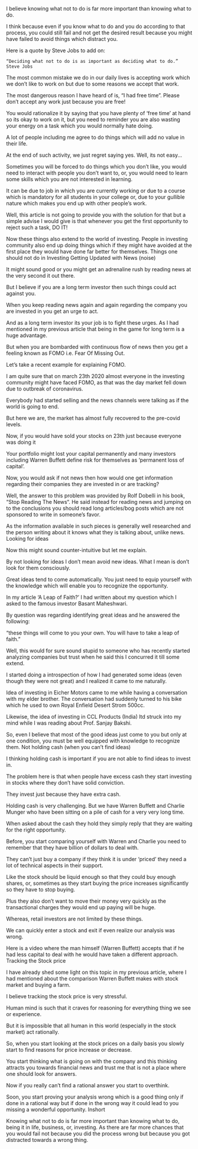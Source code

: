 I believe knowing what not to do is far more important than knowing what to do.

I think because even if you know what to do and you do according to that process, you could still fail and not get the desired result because you might have failed to avoid things which distract you.

Here is a quote by Steve Jobs to add on:

    “Deciding what not to do is as important as deciding what to do.” Steve Jobs

The most common mistake we do in our daily lives is accepting work which we don’t like to work on but due to some reasons we accept that work.

The most dangerous reason I have heard of is, “I had free time”. Please don’t accept any work just because you are free!

You would rationalize it by saying that you have plenty of ‘free time’ at hand so its okay to work on it, but you need to reminder you are also wasting your energy on a task which you would normally hate doing.

A lot of people including me agree to do things which will add no value in their life.

At the end of such activity, we just regret saying yes.
Well, its not easy…

Sometimes you will be forced to do things which you don’t like, you would need to interact with people you don’t want to, or, you would need to learn some skills which you are not interested in learning.

It can be due to job in which you are currently working or due to a course which is mandatory for all students in your college or, due to your gullible nature which makes you end up with other people’s work.

Well, this article is not going to provide you with the solution for that but a simple advise I would give is that whenever you get the first opportunity to reject such a task, DO IT!

Now these things also extend to the world of investing. People in investing community also end up doing things which if they might have avoided at the first place they would have done far better for themselves.
Things one should not do in Investing
Getting Updated with News (noise)

It might sound good or you might get an adrenaline rush by reading news at the very second it out there.

But I believe if you are a long term investor then such things could act against you.

When you keep reading news again and again regarding the company you are invested in you get an urge to act.

And as a long term investor its your job is to fight these urges. As I had mentioned in my previous article that being in the game for long term is a huge advantage.

But when you are bombarded with continuous flow of news then you get a feeling known as FOMO i.e. Fear Of Missing Out.

Let’s take a recent example for explaining FOMO.

I am quite sure that on march 23th 2020 almost everyone in the investing community might have faced FOMO, as that was the day market fell down due to outbreak of coronavirus.

Everybody had started selling and the news channels were talking as if the world is going to end.

But here we are, the market has almost fully recovered to the pre-covid levels.

Now, if you would have sold your stocks on 23th just because everyone was doing it

Your portfolio might lost your capital permanently and many investors including Warren Buffett define risk for themselves as ‘permanent loss of capital’.

Now, you would ask if not news then how would one get information regarding their companies they are invested in or are tracking?

Well, the answer to this problem was provided by Rolf Dobelli in his book, “Stop Reading The News“. He said instead for reading news and jumping on to the conclusions you should read long articles/bog posts which are not sponsored to write in someone’s favor.

As the information available in such pieces is generally well researched and the person writing about it knows what they is talking about, unlike news.
Looking for ideas

Now this might sound counter-intuitive but let me explain.

By not looking for ideas I don’t mean avoid new ideas. What I mean is don’t look for them consciously.

Great ideas tend to come automatically. You just need to equip yourself with the knowledge which will enable you to recognize the opportunity.

In my article ‘A Leap of Faith?’ I had written about my question which I asked to the famous investor Basant Maheshwari.

By question was regarding identifying great ideas and he answered the following:

“these things will come to you your own. You will have to take a leap of faith.”

Well, this would for sure sound stupid to someone who has recently started analyzing companies but trust when he said this I concurred it till some extend.

I started doing a introspection of how I had generated some ideas (even though they were not great) and I realized it came to me naturally.

Idea of investing in Eicher Motors came to me while having a conversation with my elder brother. The conversation had suddenly turned to his bike which he used to own Royal Enfield Desert Strom 500cc.

Likewise, the idea of investing in CCL Products (India) ltd struck into my mind while I was reading about Prof. Sanjay Bakshi.

So, even I believe that most of the good ideas just come to you but only at one condition, you must be well equipped with knowledge to recognize them.
Not holding cash (when you can’t find ideas)

I thinking holding cash is important if you are not able to find ideas to invest in.

The problem here is that when people have excess cash they start investing in stocks where they don’t have solid conviction.

They invest just because they have extra cash.

Holding cash is very challenging. But we have Warren Buffett and Charlie Munger who have been sitting on a pile of cash for a very very long time.

When asked about the cash they hold they simply reply that they are waiting for the right opportunity.

Before, you start comparing yourself with Warren and Charlie you need to remember that they have billion of dollars to deal with.

They can’t just buy a company if they think it is under ‘priced’ they need a lot of technical aspects in their support.

Like the stock should be liquid enough so that they could buy enough shares, or, sometimes as they start buying the price increases significantly so they have to stop buying.

Plus they also don’t want to move their money very quickly as the transactional charges they would end up paying will be huge.

Whereas, retail investors are not limited by these things.

We can quickly enter a stock and exit if even realize our analysis was wrong.

Here is a video where the man himself (Warren Buffett) accepts that if he had less capital to deal with he would have taken a different approach.
Tracking the Stock price

I have already shed some light on this topic in my previous article, where I had mentioned about the comparison Warren Buffett makes with stock market and buying a farm.

I believe tracking the stock price is very stressful.

Human mind is such that it craves for reasoning for everything thing we see or experience.

But it is impossible that all human in this world (especially in the stock market) act rationally.

So, when you start looking at the stock prices on a daily basis you slowly start to find reasons for price increase or decrease.

You start thinking what is going on with the company and this thinking attracts you towards financial news and trust me that is not a place where one should look for answers.

Now if you really can’t find a rational answer you start to overthink.

Soon, you start proving your analysis wrong which is a good thing only if done in a rational way but if done in the wrong way it could lead to you missing a wonderful opportunity.
Inshort

Knowing what not to do is far more important than knowing what to do, being it in life, business, or, investing. As there are far more chances that you would fail not because you did the process wrong but because you got distracted towards a wrong thing.
